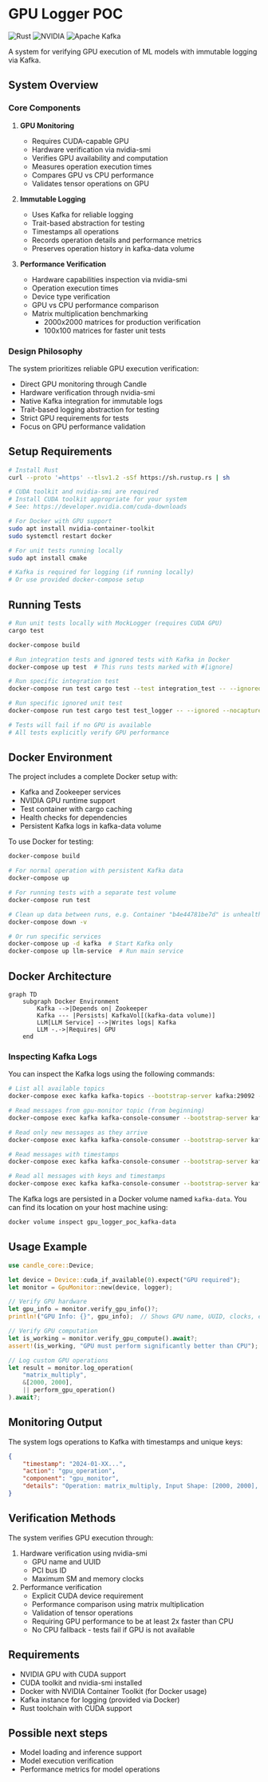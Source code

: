 # GPU Logger POC

![Rust](https://img.shields.io/badge/rust-%23000000.svg?style=for-the-badge&logo=rust&logoColor=white)
![NVIDIA](https://img.shields.io/badge/nVIDIA-%2376B900.svg?style=for-the-badge&logo=nVIDIA&logoColor=white)
![Apache Kafka](https://img.shields.io/badge/Apache%20Kafka-000?style=for-the-badge&logo=apachekafka)

A system for verifying GPU execution of ML models with immutable logging via Kafka.

## System Overview

### Core Components

1. **GPU Monitoring**
   - Requires CUDA-capable GPU
   - Hardware verification via nvidia-smi
   - Verifies GPU availability and computation
   - Measures operation execution times
   - Compares GPU vs CPU performance
   - Validates tensor operations on GPU

2. **Immutable Logging**
   - Uses Kafka for reliable logging
   - Trait-based abstraction for testing
   - Timestamps all operations
   - Records operation details and performance metrics
   - Preserves operation history in kafka-data volume

3. **Performance Verification**
   - Hardware capabilities inspection via nvidia-smi
   - Operation execution times
   - Device type verification
   - GPU vs CPU performance comparison
   - Matrix multiplication benchmarking
     - 2000x2000 matrices for production verification
     - 100x100 matrices for faster unit tests

### Design Philosophy

The system prioritizes reliable GPU execution verification:
- Direct GPU monitoring through Candle
- Hardware verification through nvidia-smi
- Native Kafka integration for immutable logs
- Trait-based logging abstraction for testing
- Strict GPU requirements for tests
- Focus on GPU performance validation

## Setup Requirements

```bash
# Install Rust
curl --proto '=https' --tlsv1.2 -sSf https://sh.rustup.rs | sh

# CUDA toolkit and nvidia-smi are required
# Install CUDA toolkit appropriate for your system
# See: https://developer.nvidia.com/cuda-downloads

# For Docker with GPU support
sudo apt install nvidia-container-toolkit
sudo systemctl restart docker

# For unit tests running locally
sudo apt install cmake

# Kafka is required for logging (if running locally)
# Or use provided docker-compose setup
```

## Running Tests

```bash
# Run unit tests locally with MockLogger (requires CUDA GPU)
cargo test

docker-compose build

# Run integration tests and ignored tests with Kafka in Docker
docker-compose up test  # This runs tests marked with #[ignore]

# Run specific integration test
docker-compose run test cargo test --test integration_test -- --ignored --nocapture

# Run specific ignored unit test
docker-compose run test cargo test test_logger -- --ignored --nocapture

# Tests will fail if no GPU is available
# All tests explicitly verify GPU performance
```

## Docker Environment

The project includes a complete Docker setup with:
- Kafka and Zookeeper services
- NVIDIA GPU runtime support
- Test container with cargo caching
- Health checks for dependencies
- Persistent Kafka logs in kafka-data volume

To use Docker for testing:
```bash
docker-compose build

# For normal operation with persistent Kafka data
docker-compose up

# For running tests with a separate test volume
docker-compose run test

# Clean up data between runs, e.g. Container "b4e44781be7d" is unhealthy
docker-compose down -v

# Or run specific services
docker-compose up -d kafka  # Start Kafka only
docker-compose up llm-service  # Run main service
```

## Docker Architecture

```mermaid
graph TD
    subgraph Docker Environment
        Kafka -->|Depends on| Zookeeper
        Kafka --- |Persists| KafkaVol[(kafka-data volume)]
        LLM[LLM Service] -->|Writes logs| Kafka
        LLM -.->|Requires| GPU
    end
```

### Inspecting Kafka Logs

You can inspect the Kafka logs using the following commands:

```bash
# List all available topics
docker-compose exec kafka kafka-topics --bootstrap-server kafka:29092 --list

# Read messages from gpu-monitor topic (from beginning)
docker-compose exec kafka kafka-console-consumer --bootstrap-server kafka:29092 --topic gpu-monitor --from-beginning

# Read only new messages as they arrive
docker-compose exec kafka kafka-console-consumer --bootstrap-server kafka:29092 --topic gpu-monitor

# Read messages with timestamps
docker-compose exec kafka kafka-console-consumer --bootstrap-server kafka:29092 --topic gpu-monitor --property print.timestamp=true --from-beginning

# Read all messages with keys and timestamps
docker-compose exec kafka kafka-console-consumer --bootstrap-server kafka:29092 --topic gpu-monitor --property print.key=true --property key.separator=: --property print.timestamp=true --from-beginning
```

The Kafka logs are persisted in a Docker volume named `kafka-data`. You can find its location on your host machine using:

```bash
docker volume inspect gpu_logger_poc_kafka-data
```

## Usage Example

```rust
use candle_core::Device;

let device = Device::cuda_if_available(0).expect("GPU required");
let monitor = GpuMonitor::new(device, logger);

// Verify GPU hardware
let gpu_info = monitor.verify_gpu_info()?;
println!("GPU Info: {}", gpu_info);  // Shows GPU name, UUID, clocks, etc.

// Verify GPU computation
let is_working = monitor.verify_gpu_compute().await?;
assert!(is_working, "GPU must perform significantly better than CPU");

// Log custom GPU operations
let result = monitor.log_operation(
    "matrix_multiply",
    &[2000, 2000],
    || perform_gpu_operation()
).await?;
```

## Monitoring Output

The system logs operations to Kafka with timestamps and unique keys:

```json
{
    "timestamp": "2024-01-XX...",
    "action": "gpu_operation",
    "component": "gpu_monitor",
    "details": "Operation: matrix_multiply, Input Shape: [2000, 2000], Time: 123ms, Device: Cuda(0)"
}
```

## Verification Methods

The system verifies GPU execution through:
1. Hardware verification using nvidia-smi
   - GPU name and UUID
   - PCI bus ID
   - Maximum SM and memory clocks
2. Performance verification
   - Explicit CUDA device requirement
   - Performance comparison using matrix multiplication
   - Validation of tensor operations
   - Requiring GPU performance to be at least 2x faster than CPU
   - No CPU fallback - tests fail if GPU is not available

## Requirements

- NVIDIA GPU with CUDA support
- CUDA toolkit and nvidia-smi installed
- Docker with NVIDIA Container Toolkit (for Docker usage)
- Kafka instance for logging (provided via Docker)
- Rust toolchain with CUDA support

## Possible next steps

- Model loading and inference support
- Model execution verification
- Performance metrics for model operations